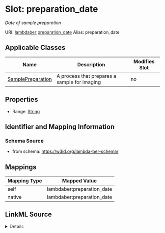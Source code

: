 

# Slot: preparation_date 


_Date of sample preparation_





URI: [lambdaber:preparation_date](https://w3id.org/lambda-ber-schema/preparation_date)
Alias: preparation_date

<!-- no inheritance hierarchy -->





## Applicable Classes

| Name | Description | Modifies Slot |
| --- | --- | --- |
| [SamplePreparation](SamplePreparation.md) | A process that prepares a sample for imaging |  no  |






## Properties

* Range: [String](String.md)




## Identifier and Mapping Information






### Schema Source


* from schema: https://w3id.org/lambda-ber-schema/




## Mappings

| Mapping Type | Mapped Value |
| ---  | ---  |
| self | lambdaber:preparation_date |
| native | lambdaber:preparation_date |




## LinkML Source

<details>
```yaml
name: preparation_date
description: Date of sample preparation
from_schema: https://w3id.org/lambda-ber-schema/
rank: 1000
alias: preparation_date
owner: SamplePreparation
domain_of:
- SamplePreparation
range: string

```
</details>